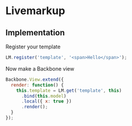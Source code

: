 Livemarkup
==========

Implementation
--------------

Register your template

``` js
LM.register('template', '<span>Hello</span>');
```

Now make a Backbone view

``` js
Backbone.View.extend({
  render: function() {
    this.template = LM.get('template', this)
      .bind(this.model)
      .local({ x: true })
      .render();
  }
});
```
